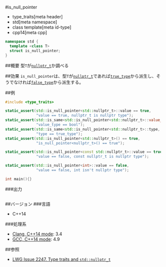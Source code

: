 #is_null_pointer
* type_traits[meta header]
* std[meta namespace]
* class template[meta id-type]
* cpp14[meta cpp]

```cpp
namespace std {
  template <class T> 
  struct is_null_pointer;
}
```

##概要
型`T`が[`nullptr_t`](/reference/cstddef/nullptr_t.md)か調べる


##効果
`is_null_pointer`は、型`T`が[`nullptr_t`](/reference/cstddef/nullptr_t.md)であれば[`true_type`](integral_constant-true_type-false_type.md)から派生し、そうでなければ[`false_type`](integral_constant-true_type-false_type.md)から派生する。


##例
```cpp
#include <type_traits>

static_assert(std::is_null_pointer<std::nullptr_t>::value == true,
              "value == true, nullptr_t is nullptr type");
static_assert(std::is_same<std::is_null_pointer<std::nullptr_t>::value_type, bool>::value,
              "value_type == bool");
static_assert(std::is_same<std::is_null_pointer<std::nullptr_t>::type, std::true_type>::value,
              "type == true_type");
static_assert(std::is_null_pointer<std::nullptr_t>() == true,
              "is_null_pointer<nullptr_t>() == true");

static_assert(std::is_null_pointer<const std::nullptr_t>::value == true,
              "value == false, const nullptr_t is nullptr type");

static_assert(std::is_null_pointer<int>::value == false,
              "value == false, int isn't nullptr type");

int main(){}
```

###出力
```
```

##バージョン
###言語
- C++14

###処理系
- [Clang, C++14 mode](/implementation.md#clang): 3.4
- [GCC, C++14 mode](/implementation.md#gcc): 4.9


##参照
- [LWG Issue 2247. Type traits and `std::nullptr_t`](http://www.open-std.org/jtc1/sc22/wg21/docs/lwg-defects.html#2247)

